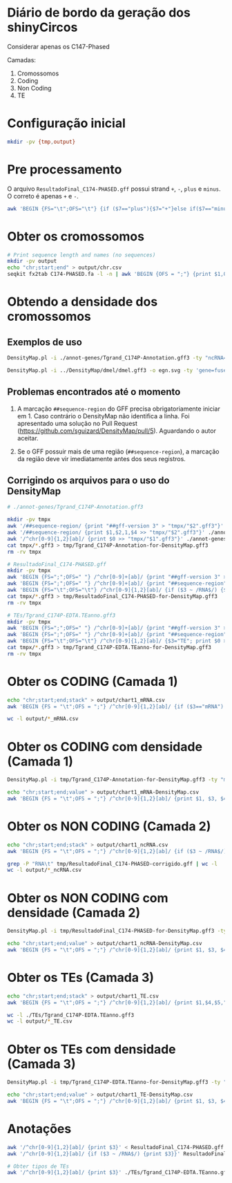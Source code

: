 # Diário de bordo da geração dos shinyCircos

Considerar apenas os C147-Phased

Camadas:

1. Cromossomos
2. Coding
3. Non Coding
4. TE

# Configuração inicial

```bash
mkdir -pv {tmp,output}
```
# Pre processamento

O arquivo `ResultadoFinal_C174-PHASED.gff` possui strand `+`, `-`, `plus` e `minus`. O correto é apenas `+` e `-`.
```bash
awk 'BEGIN {FS="\t";OFS="\t"} {if ($7=="plus"){$7="+"}else if($7=="minus"){$7="-"} {print}}' ResultadoFinal_C174-PHASED.gff > tmp/ResultadoFinal_C174-PHASED-corrigido.gff
```

# Obter os cromossomos

```bash
# Print sequence length and names (no sequences)
mkdir -pv output
echo "chr;start;end" > output/chr.csv
seqkit fx2tab C174-PHASED.fa -l -n | awk 'BEGIN {OFS = ";"} {print $1,0,$2}' >> output/chr.csv
```

# Obtendo a densidade dos cromossomos

## Exemplos de uso

```bash
DensityMap.pl -i ./annot-genes/Tgrand_C174P-Annotation.gff3 -ty "ncRNA=fused=10" -o 2R.svg -for -v

DensityMap.pl -i ../DensityMap/dmel/dmel.gff3 -o egn.svg -ty 'gene=fused;exon=fused;ncRNA=fused=10' -gc 12 -sc 40000 -ba white -str_s 15 -str_w 25 -sp 35 -sh 50 -title "Density Map of Gene, Exon, ncRNA and GC%" -la -15 -ro ceil -v
```

## Problemas encontrados até o momento

1. A marcação `##sequence-region` do GFF precisa obrigatoriamente iniciar em 1. Caso contrário o DensityMap não identifica a linha.
Foi apresentado uma solução no Pull Request (https://github.com/sguizard/DensityMap/pull/5). Aguardando o autor aceitar.

2. Se o GFF possuir mais de uma região (`##sequence-region`), a marcação da região deve vir imediatamente antes dos seus registros.

## Corrigindo os arquivos para o uso do DensityMap

```bash
# ./annot-genes/Tgrand_C174P-Annotation.gff3

mkdir -pv tmpx
awk '/##sequence-region/ {print "##gff-version 3" > "tmpx/"$2".gff3"}' ./annot-genes/Tgrand_C174P-Annotation.gff3
awk '/##sequence-region/ {print $1,$2,1,$4 >> "tmpx/"$2".gff3"}' ./annot-genes/Tgrand_C174P-Annotation.gff3
awk '/^chr[0-9]{1,2}[ab]/ {print $0 >> "tmpx/"$1".gff3"}' ./annot-genes/Tgrand_C174P-Annotation.gff3
cat tmpx/*.gff3 > tmp/Tgrand_C174P-Annotation-for-DensityMap.gff3
rm -rv tmpx
```

```bash
# ResultadoFinal_C174-PHASED.gff
mkdir -pv tmpx
awk 'BEGIN {FS=";";OFS=" "} /^chr[0-9]+[ab]/ {print "##gff-version 3" > "tmpx/"$1".gff3"}' output/chr.csv
awk 'BEGIN {FS=";";OFS=" "} /^chr[0-9]+[ab]/ {print "##sequence-region", $1, "1", $3 >> "tmpx/"$1".gff3"}' output/chr.csv
awk 'BEGIN {FS="\t";OFS="\t"} /^chr[0-9]{1,2}[ab]/ {if ($3 ~ /RNA$/) {$3="ncRNA"; print $0 >> "tmpx/"$1".gff3"}}' tmp/ResultadoFinal_C174-PHASED-corrigido.gff
cat tmpx/*.gff3 > tmp/ResultadoFinal_C174-PHASED-for-DensityMap.gff3
rm -rv tmpx
```

```bash
# TEs/Tgrand_C174P-EDTA.TEanno.gff3
mkdir -pv tmpx
awk 'BEGIN {FS=";";OFS=" "} /^chr[0-9]+[ab]/ {print "##gff-version 3" > "tmpx/"$1".gff3"}' output/chr.csv
awk 'BEGIN {FS=";";OFS=" "} /^chr[0-9]+[ab]/ {print "##sequence-region", $1, "1", $3 >> "tmpx/"$1".gff3"}' output/chr.csv
awk 'BEGIN {FS="\t";OFS="\t"} /^chr[0-9]{1,2}[ab]/ {$3="TE"; print $0 >> "tmpx/"$1".gff3"}' TEs/Tgrand_C174P-EDTA.TEanno.gff3
cat tmpx/*.gff3 > tmp/Tgrand_C174P-EDTA.TEanno-for-DensityMap.gff3
rm -rv tmpx
```

# Obter os CODING (Camada 1)

```bash
echo "chr;start;end;stack" > output/chart1_mRNA.csv
awk 'BEGIN {FS = "\t";OFS = ";"} /^chr[0-9]{1,2}[ab]/ {if ($3=="mRNA") {print $1,$4,$5,"mRNA"}}' ./annot-genes/Tgrand_C174P-Annotation.gff3 >> output/chart1_mRNA.csv

wc -l output/*_mRNA.csv
```

# Obter os CODING com densidade (Camada 1)

```bash
DensityMap.pl -i tmp/Tgrand_C174P-Annotation-for-DensityMap.gff3 -ty "mRNA=fused" -o tmp/chart1_mRNA.svg -sc 500000 -ro ceil -for -v

echo "chr;start;end;value" > output/chart1_mRNA-DensityMap.csv
awk 'BEGIN {FS = "\t";OFS = ";"} /^chr[0-9]{1,2}[ab]/ {print $1, $3, $4-1, $5}' tmp/chart1_mRNA.csv >> output/chart1_mRNA-DensityMap.csv
```

# Obter os NON CODING (Camada 2)

```bash
echo "chr;start;end;stack" > output/chart1_ncRNA.csv
awk 'BEGIN {FS = "\t";OFS = ";"} /^chr[0-9]{1,2}[ab]/ {if ($3 ~ /RNA$/) {print $1,$4,$5,"ncRNA"}}' tmp/ResultadoFinal_C174-PHASED-corrigido.gff >> output/chart1_ncRNA.csv

grep -P "RNA\t" tmp/ResultadoFinal_C174-PHASED-corrigido.gff | wc -l
wc -l output/*_ncRNA.csv
```

# Obter os NON CODING com densidade (Camada 2)

```bash
DensityMap.pl -i tmp/ResultadoFinal_C174-PHASED-for-DensityMap.gff3 -ty "ncRNA=fused" -o tmp/chart1_ncRNA.svg -sc 1000000 -ro ceil -for -v

echo "chr;start;end;value" > output/chart1_ncRNA-DensityMap.csv
awk 'BEGIN {FS = "\t";OFS = ";"} /^chr[0-9]{1,2}[ab]/ {print $1, $3, $4-1, $5}' tmp/chart1_ncRNA.csv >> output/chart1_ncRNA-DensityMap.csv
```

# Obter os TEs (Camada 3)

```bash
echo "chr;start;end;stack" > output/chart1_TE.csv
awk 'BEGIN {FS = "\t";OFS = ";"} /^chr[0-9]{1,2}[ab]/ {print $1,$4,$5,"TE"}' ./TEs/Tgrand_C174P-EDTA.TEanno.gff3 >> output/chart1_TE.csv

wc -l ./TEs/Tgrand_C174P-EDTA.TEanno.gff3
wc -l output/*_TE.csv
```

# Obter os TEs com densidade (Camada 3)

```bash
DensityMap.pl -i tmp/Tgrand_C174P-EDTA.TEanno-for-DensityMap.gff3 -ty "TE=fused" -o tmp/chart1_TE.svg -sc 500000 -ro ceil -for -v

echo "chr;start;end;value" > output/chart1_TE-DensityMap.csv
awk 'BEGIN {FS = "\t";OFS = ";"} /^chr[0-9]{1,2}[ab]/ {print $1, $3, $4-1, $5}' tmp/chart1_TE.csv >> output/chart1_TE-DensityMap.csv
```

# Anotações

```bash
awk '/^chr[0-9]{1,2}[ab]/ {print $3}' < ResultadoFinal_C174-PHASED.gff | sort | head
awk '/^chr[0-9]{1,2}[ab]/ {if ($3 ~ /RNA$/) {print $3}}' ResultadoFinal_C174-PHASED.gff | sort | uniq

# Obter tipos de TEs
awk '/^chr[0-9]{1,2}[ab]/ {print $3}' ./TEs/Tgrand_C174P-EDTA.TEanno.gff3 | sort | uniq
```

